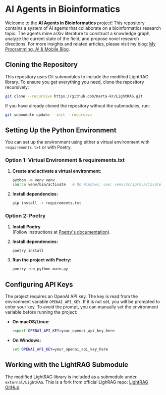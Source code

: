 # AI Agents in Bioinformatics

Welcome to the **AI Agents in Bioinformatics** project! This repository contains a system of AI agents that collaborate on a bioinformatics research topic. The agents mine arXiv literature to construct a knowledge graph, analyze the current state of the field, and propose novel research directions. For more insights and related articles, please visit my blog: [My Programming, AI & Mobile Blog](https://collectivemind.blog).


## Cloning the Repository

This repository uses Git submodules to include the modified LightRAG library. To ensure you get everything you need, clone the repository recursively:

```bash
git clone --recursive https://github.com/marta-kr/LightRAG.git
```

If you have already cloned the repository without the submodules, run:

```bash
git submodule update --init --recursive
```

## Setting Up the Python Environment

You can set up the environment using either a virtual environment with `requirements.txt` or with Poetry.

### Option 1: Virtual Environment & requirements.txt

1. **Create and activate a virtual environment:**

   ```bash
   python -m venv venv
   source venv/bin/activate   # On Windows, use: venv\Scripts\activate
   ```

2. **Install dependencies:**

   ```bash
   pip install -r requirements.txt
   ```

### Option 2: Poetry

1. **Install Poetry**  
   (Follow instructions at [Poetry's documentation](https://python-poetry.org/docs/)).

2. **Install dependencies:**

   ```bash
   poetry install
   ```

3. **Run the project with Poetry:**

   ```bash
   poetry run python main.py
   ```

## Configuring API Keys

The project requires an OpenAI API key. The key is read from the environment variable `OPENAI_API_KEY`. If it is not set, you will be prompted to enter your key. To avoid the prompt, you can manually set the environment variable before running the project:

- **On macOS/Linux:**

  ```bash
  export OPENAI_API_KEY=your_openai_api_key_here
  ```

- **On Windows:**

  ```cmd
  set OPENAI_API_KEY=your_openai_api_key_here
  ```

## Working with the LightRAG Submodule

The modified LightRAG library is included as a submodule under `external/LightRAG`. This is a fork from official LighRAG repo: [LightRAG GitHub](https://github.com/HKUDS/LightRAG)